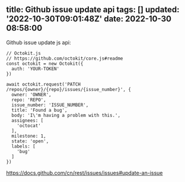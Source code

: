 title: Github issue update api
tags: []
updated: '2022-10-30T09:01:48Z'
date: 2022-10-30 08:58:00
---

Github issue update js api:
```
// Octokit.js
// https://github.com/octokit/core.js#readme
const octokit = new Octokit({
  auth: 'YOUR-TOKEN'
})

await octokit.request('PATCH /repos/{owner}/{repo}/issues/{issue_number}', {
  owner: 'OWNER',
  repo: 'REPO',
  issue_number: 'ISSUE_NUMBER',
  title: 'Found a bug',
  body: 'I\'m having a problem with this.',
  assignees: [
    'octocat'
  ],
  milestone: 1,
  state: 'open',
  labels: [
    'bug'
  ]
})
```

https://docs.github.com/cn/rest/issues/issues#update-an-issue